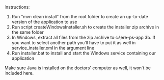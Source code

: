 Instructions:

1. Run "mvn clean install" from the root folder to create an up-to-date version of the application to use
2. Run script createWindowsInstaller.sh to create the installer zip archive in the same folder
3. In Windows, extract all files from the zip archive to c:\ere-ps-app
3b. If you want to select another path you'll have to put it as well in service_installer.xml in the argument line
4. Run installer.bat to install and start the Windows service containing our application

Make sure Java is installed on the doctors' computer as well, it won't be included here.